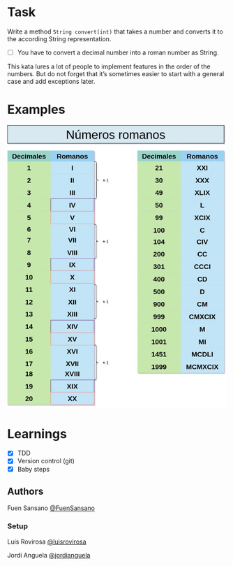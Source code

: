 # Task
Write a method `String convert(int)` that takes a number and converts it to the according String representation.
- [ ] You have to convert a decimal number into a roman number as String.

This kata lures a lot of people to implement features in the order of the numbers. But do not forget that it’s sometimes easier to start with a general case and add exceptions later.

# Examples
![examples roman numbers](./numeros_romanos.jpeg)
# Learnings
- [X] TDD
- [X] Version control (git)
- [X] Baby steps

## Authors
Fuen Sansano [@FuenSansano](https://twitter.com/FuenSansano)

### Setup
Luis Rovirosa [@luisrovirosa](https://www.twitter.com/luisrovirosa)

Jordi Anguela [@jordianguela](https://www.twitter.com/jordianguela)

